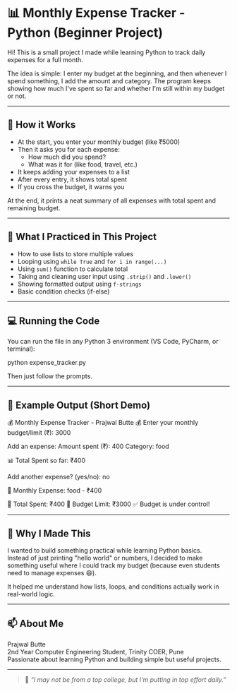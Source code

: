 # 📊 Monthly Expense Tracker - Python (Beginner Project)

Hi! This is a small project I made while learning Python to track daily expenses for a full month.

The idea is simple: I enter my budget at the beginning, and then whenever I spend something, I add the amount and category. The program keeps showing how much I've spent so far and whether I’m still within my budget or not.

---

## 🔧 How it Works

- At the start, you enter your monthly budget (like ₹5000)
- Then it asks you for each expense:
  - How much did you spend?
  - What was it for (like food, travel, etc.)
- It keeps adding your expenses to a list
- After every entry, it shows total spent
- If you cross the budget, it warns you

At the end, it prints a neat summary of all expenses with total spent and remaining budget.

---

## 🧠 What I Practiced in This Project

- How to use lists to store multiple values
- Looping using `while True` and `for i in range(...)`
- Using `sum()` function to calculate total
- Taking and cleaning user input using `.strip()` and `.lower()`
- Showing formatted output using `f-strings`
- Basic condition checks (if-else)

---

## 💻 Running the Code

You can run the file in any Python 3 environment (VS Code, PyCharm, or terminal):

python expense_tracker.py

Then just follow the prompts.

---

## 📌 Example Output (Short Demo)

💰 Monthly Expense Tracker - Prajwal Butte 💰
Enter your monthly budget/limit (₹): 3000

Add an expense:
Amount spent (₹): 400
Category: food

📊 Total Spent so far: ₹400

Add another expense? (yes/no): no

🧾 Monthly Expense:
food - ₹400

💸 Total Spent: ₹400
💼 Budget Limit: ₹3000
✅ Budget is under control!

---

## 🔎 Why I Made This

I wanted to build something practical while learning Python basics.  
Instead of just printing "hello world" or numbers, I decided to make something useful where I could track my budget (because even students need to manage expenses 😄).

It helped me understand how lists, loops, and conditions actually work in real-world logic.

---

## 📫 About Me

Prajwal Butte  
2nd Year Computer Engineering Student, Trinity COER, Pune  
Passionate about learning Python and building simple but useful projects.

[GitHub]: https://github.com/prajwalbutte 

[LinkedIn]:https://linkedin.com/in/prajwal-butte-441485330

---

> 📌 *“I may not be from a top college, but I’m putting in top effort daily.”*